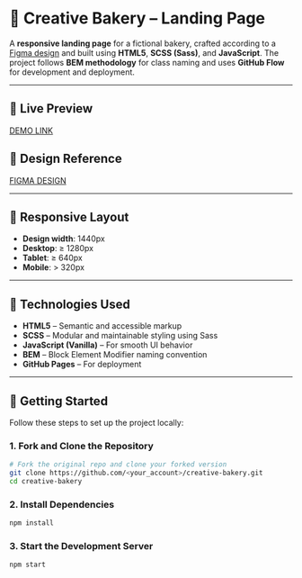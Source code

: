 # 🎂 Creative Bakery – Landing Page

A **responsive landing page** for a fictional bakery, crafted according to a [Figma design](https://www.figma.com/design/dY3izAm0Vspsmra4lQWQIP/Bakerlab_FE-students?node-id=11342-1117&p=f) and built using **HTML5**, **SCSS (Sass)**, and **JavaScript**. The project follows **BEM methodology** for class naming and uses **GitHub Flow** for development and deployment.

---

## 🔗 Live Preview  
[DEMO LINK](https://vladkugot.github.io/page_bakery/)

## 🎨 Design Reference  
[FIGMA DESIGN](https://www.figma.com/design/dY3izAm0Vspsmra4lQWQIP/Bakerlab_FE-students?node-id=11342-1117&p=f)

---

## 📐 Responsive Layout

- **Design width**: 1440px  
- **Desktop**: ≥ 1280px  
- **Tablet**: ≥ 640px  
- **Mobile**: > 320px

---

## 🧰 Technologies Used

- **HTML5** – Semantic and accessible markup  
- **SCSS** – Modular and maintainable styling using Sass  
- **JavaScript (Vanilla)** – For smooth UI behavior  
- **BEM** – Block Element Modifier naming convention  
- **GitHub Pages** – For deployment

---

## 🚀 Getting Started

Follow these steps to set up the project locally:

### 1. Fork and Clone the Repository

```bash
# Fork the original repo and clone your forked version
git clone https://github.com/<your_account>/creative-bakery.git
cd creative-bakery
```

### 2. Install Dependencies
```bash
npm install
```

### 3. Start the Development Server
```bash
npm start
```
